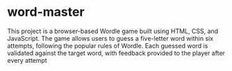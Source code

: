 # word-master
This project is a browser-based Wordle game built using HTML, CSS, and JavaScript. The game allows users to guess a five-letter word within six attempts, following the popular rules of Wordle. Each guessed word is validated against the target word, with feedback provided to the player after every attempt
